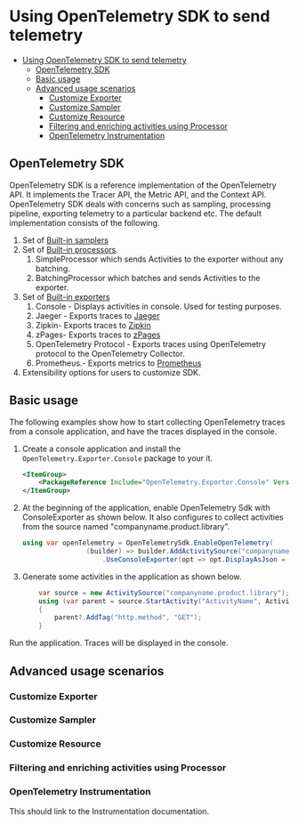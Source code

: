 # Using OpenTelemetry SDK to send telemetry

- [Using OpenTelemetry SDK to send
  telemetry](#using-opentelemetry-sdk-to-send-telemetry)
  - [OpenTelemetry SDK](#opentelemetry-sdk)
  - [Basic usage](#basic-usage)
  - [Advanced usage scenarios](#advanced-usage-scenarios)
    - [Customize Exporter](#customize-exporter)
    - [Customize Sampler](#customize-sampler)
    - [Customize Resource](#customize-resource)
    - [Filtering and enriching activities using
      Processor](#filtering-and-enriching-activities-using-processor)
    - [OpenTelemetry Instrumentation](#opentelemetry-instrumentation)

## OpenTelemetry SDK

OpenTelemetry SDK is a reference implementation of the OpenTelemetry API. It
implements the Tracer API, the Metric API, and the Context API. OpenTelemetry
SDK deals with concerns such as sampling, processing pipeline, exporting
telemetry to a particular backend etc. The default implementation consists of
the following.

1. Set of [Built-in samplers](https://github.com/open-telemetry/opentelemetry-specification/blob/master/specification/trace/sdk.md#built-in-samplers)
2. Set of [Built-in processors](https://github.com/open-telemetry/opentelemetry-specification/blob/master/specification/trace/sdk.md#built-in-span-processors).
   1. SimpleProcessor which sends Activities to the exporter without any batching.
   2. BatchingProcessor which batches and sends Activities to the exporter.
3. Set of [Built-in exporters](https://github.com/open-telemetry/opentelemetry-specification/blob/master/specification/trace/sdk.md#span-exporter)
   1. Console - Displays activities in console. Used for testing purposes.
   2. Jaeger - Exports traces to [Jaeger](https://www.jaegertracing.io/)
   3. Zipkin- Exports traces to [Zipkin](https://zipkin.io/)
   4. zPages- Exports traces to [zPages](https://opencensus.io/zpages/)
   5. OpenTelemetry Protocol - Exports traces using OpenTelemetry protocol to the OpenTelemetry Collector.
   6. Prometheus.- Exports metrics to [Prometheus](https://prometheus.io/)
4. Extensibility options for users to customize SDK.

## Basic usage

The following examples show how to start collecting OpenTelemetry traces from a
console application, and have the traces displayed in the console.

1. Create a console application and install the `OpenTelemetry.Exporter.Console`
   package to your it.

    ```xml
    <ItemGroup>
        <PackageReference Include="OpenTelemetry.Exporter.Console" Version="0.3.0" />
    </ItemGroup>
    ```

2. At the beginning of the application, enable OpenTelemetry Sdk with
   ConsoleExporter as shown below. It also configures to collect activities from
   the source named "companyname.product.library".

    ```csharp
    using var openTelemetry = OpenTelemetrySdk.EnableOpenTelemetry(
                    (builder) => builder.AddActivitySource("companyname.product.library")
                        .UseConsoleExporter(opt => opt.DisplayAsJson = options.DisplayAsJson));
    ```

3. Generate some activities in the application as shown below.

    ```csharp
        var source = new ActivitySource("companyname.product.library");
        using (var parent = source.StartActivity("ActivityName", ActivityKind.Server))
        {
            parent?.AddTag("http.method", "GET");
        }
    ```

Run the application. Traces will be displayed in the console.

## Advanced usage scenarios

### Customize Exporter

### Customize Sampler

### Customize Resource

### Filtering and enriching activities using Processor

### OpenTelemetry Instrumentation

This should link to the Instrumentation documentation.
